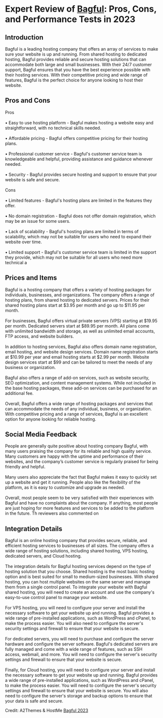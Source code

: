 <h1>Expert Review of <a href="https://a2themes.com/bagful-reviews">Bagful</a>: Pros, Cons, and Performance Tests in 2023</h1>
<h2>Introduction</h2>
Bagful is a leading hosting company that offers an array of services to make sure your website is up and running. From shared hosting to dedicated hosting, Bagful provides reliable and secure hosting solutions that can accommodate both large and small businesses. With their 24/7 customer support, Bagful ensures that you have the best experience possible with their hosting services. With their competitive pricing and wide range of features, Bagful is the perfect choice for anyone looking to host their website.
<h2>Pros and Cons</h2>
Pros<br><br>• Easy to use hosting platform - Bagful makes hosting a website easy and straightforward, with no technical skills needed.<br><br>• Affordable pricing - Bagful offers competitive pricing for their hosting plans.<br><br>• Professional customer service - Bagful's customer service team is knowledgeable and helpful, providing assistance and guidance whenever needed.<br><br>• Security - Bagful provides secure hosting and support to ensure that your website is safe and secure.<br><br>Cons<br><br>• Limited features - Bagful's hosting plans are limited in the features they offer.<br><br>• No domain registration - Bagful does not offer domain registration, which may be an issue for some users.<br><br>• Lack of scalability - Bagful's hosting plans are limited in terms of scalability, which may not be suitable for users who need to expand their website over time.<br><br>• Limited support - Bagful's customer service team is limited in the support they provide, which may not be suitable for all users who need more technical a
<h2>Prices and Items</h2>
Bagful is a hosting company that offers a variety of hosting packages for individuals, businesses, and organizations. The company offers a range of hosting plans, from shared hosting to dedicated servers. Prices for their shared hosting plans start at $3.95 per month and go up to $11.95 per month. <br><br>For businesses, Bagful offers virtual private servers (VPS) starting at $19.95 per month. Dedicated servers start at $89.95 per month. All plans come with unlimited bandwidth and storage, as well as unlimited email accounts, FTP access, and website builders. <br><br>In addition to hosting services, Bagful also offers domain name registration, email hosting, and website design services. Domain name registration starts at $10.99 per year and email hosting starts at $2.99 per month. Website design services start at $99 and can be tailored to meet the needs of any business or organization. <br><br>Bagful also offers a range of add-on services, such as website security, SEO optimization, and content management systems. While not included in the base hosting packages, these add-on services can be purchased for an additional fee. <br><br>Overall, Bagful offers a wide range of hosting packages and services that can accommodate the needs of any individual, business, or organization. With competitive pricing and a range of services, Bagful is an excellent option for anyone looking for reliable hosting.
<h2>Social Media Feedback</h2>
People are generally quite positive about hosting company Bagful, with many users praising the company for its reliable and high quality service. Many customers are happy with the uptime and performance of their websites, and the company’s customer service is regularly praised for being friendly and helpful.<br><br>Many users also appreciate the fact that Bagful makes it easy to quickly set up a website and get it running. People also like the flexibility of the platform, as it is easy to customize and upgrade as needed.<br><br>Overall, most people seem to be very satisfied with their experiences with Bagful and have no complaints about the company. If anything, most people are just hoping for more features and services to be added to the platform in the future. Th reviewers also commented on
<h2>Integration Details</h2>
Bagful is an online hosting company that provides secure, reliable, and efficient hosting services to businesses of all sizes. The company offers a wide range of hosting solutions, including shared hosting, VPS hosting, dedicated servers, and Cloud hosting.<br><br>The integration details for Bagful hosting services depend on the type of hosting solution that you choose. Shared hosting is the most basic hosting option and is best suited for small to medium-sized businesses. With shared hosting, you can host multiple websites on the same server and manage them from a single control panel. To integrate your website with Bagful shared hosting, you will need to create an account and use the company's easy-to-use control panel to manage your website.<br><br>For VPS hosting, you will need to configure your server and install the necessary software to get your website up and running. Bagful provides a wide range of pre-installed applications, such as WordPress and cPanel, to make the process easier. You will also need to configure the server's security settings and firewall to ensure that your website is secure.<br><br>For dedicated servers, you will need to purchase and configure the server hardware and configure the server software. Bagful's dedicated servers are fully managed and come with a wide range of features, such as SSH access, webmail, and more. You will need to configure the server's security settings and firewall to ensure that your website is secure.<br><br>Finally, for Cloud hosting, you will need to configure your server and install the necessary software to get your website up and running. Bagful provides a wide range of pre-installed applications, such as WordPress and cPanel, to make the process easier. You will need to configure the server's security settings and firewall to ensure that your website is secure. You will also need to configure the server's storage and backup options to ensure that your data is safe and secure.
<p>Credit: A2Themes & HostMe <a href="https://a2themes.com/bagful-reviews">Bagful 2023</a></p>